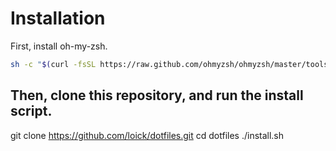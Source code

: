 # Installation

First, install oh-my-zsh.

```sh
sh -c "$(curl -fsSL https://raw.github.com/ohmyzsh/ohmyzsh/master/tools/install.sh)"
```

## Then, clone this repository, and run the install script.

git clone https://github.com/loick/dotfiles.git
cd dotfiles
./install.sh

